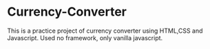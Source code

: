 # Currency-Converter
This is a practice project of currency converter using HTML,CSS and Javascript.
Used no framework, only vanilla javascript.

